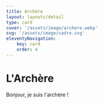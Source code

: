 ```yaml
---
title: Archère
layout: layouts/detail
type: card
cover: '/assets/image/archere.webp'
svg: '/assets/image/cadre.svg'
eleventyNavigation:
    key: card
    order: 4
---
```


# L'Archère

Bonjour, je suis l'archère !
